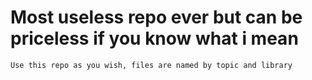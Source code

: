 # Most useless repo ever but can be priceless if you know what i mean
    Use this repo as you wish, files are named by topic and library

